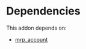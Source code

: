 # Dependencies

This addon depends on:

- [mrp_account](https://github.com/bringout/oca-ocb-accounting)
